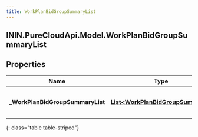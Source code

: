 ```yaml
---
title: WorkPlanBidGroupSummaryList
---
```

## ININ.PureCloudApi.Model.WorkPlanBidGroupSummaryList

## Properties

|Name | Type | Description | Notes|
|------------ | ------------- | ------------- | -------------|
| **_WorkPlanBidGroupSummaryList** | [**List&lt;WorkPlanBidGroupSummary&gt;**](WorkPlanBidGroupSummary.html) | List of work plan bid group summary | |
{: class="table table-striped"}


